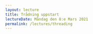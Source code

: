 ```yaml
---
layout: lecture
title: Trådning uppstart
lectureDate: Måndag den 8:e Mars 2021
permalink: /lectures/threading
---
```

